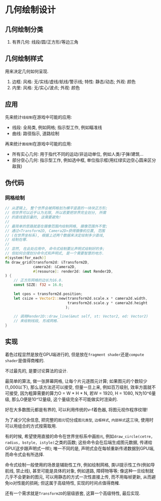 # 几何绘制设计

## 几何绘制分类

1. 有界几何: 线段/圆/正方形/等边三角

## 几何绘制样式

用来决定几何如何呈现.

1. 边框: 风格: 无/实线/虚线/航线/警示线; 特性: 静态/动态; 外观: 颜色
2. 内里: 风格: 无/实心/波点; 外观: 颜色

## 应用

先来统计`线绘制`在游戏中可能的应用:

* 线段: 全局类, 例如网格; 指示型工作, 例如瞄准线
* 曲线: 路径指示, 道路绘制

再来统计`面绘制`在游戏中可能的应用:

* 所有实心几何: 用于指代不同的运动/非运动单位, 例如人类/子弹/建筑...
* 部分空心几何: 指示型工作, 例如选中框, 单位指示框(用红绿实边空心圆来区分敌我)

## 伪代码

### 网格绘制

```rust
// 从逻辑上, 整个世界会被网格划为横平竖直的一块块正方形;
// 但世界可以近乎认为无限, 所以若要把世界完全划分, 所需
// 的直线是巨量的, 这需要避免!
// 
// 最简单的思路就是在摄像范围内绘制网格, 摄像范围外不管;
// 通过<Transform2D, Camera2D>获得摄像机位置, 范围
// (在世界坐标系), 根据上述两个数据来决定绘制多少直线,
// 绘制在哪.
//
// 显然, 在此处应用中, 命令式绘制要比声明式绘制好的多;
// 但如何合理划分命令式和声明式, 是一个需要智慧的地方.
#[system(for_each)]
fn draw_grid(transform2d: &Transform2D,
             camera2d: &Camera2D,
             #[resource]: render2d: &mut Render2D,
) {
    // 正方形网格的边长为16.0.
    const SIZE: f32 = 16.0;
    
    let cpos = transform2d.position;
    let csize = Vector2::new(transform2d.scale.x * camera2d.width,
                             transform2d.scale.y * camera2d.height
                            );
    
    // 调用Render2D::draw_line(&mut self, st: Vector2, ed: Vector2)
    // 来绘制线段, 形成网格.
}
```

## 实现

着色过程显然是放在GPU端进行的, 但是放在`fragment shader`还是`compute shader`是值得商榷的.

不过最先的, 是要讨论算法的设计.

最简单的算法, 做一张屏幕网格, 让每个片元逐图元计算; 如果图元的个数较少(1_000以下), 那么该方法还可以接受, 但量一旦上来, 例如百万级别, 效率方面就不可接受, 因为粗算需要的算力O = W * H * N, 若W = 1920, H = 1080, N为10^6量级, 那么O便是10^12量级, 这个量级完全不可能做实时渲染的.

好在大多数图元都是有界的, 可以利用传统的v-f着色器, 将图元视作程序纹理!

为了减少冗余信息, 把完整的`图元`切分成`图元类型`, `边框样式`, `内部样式`这三块, 使用时可以用组合的方式按需取用.

有的时候, 希望使用直接的命令在世界坐标系中画`图元`, 例如`draw_circle(cetre, radius, bstyle, istyle)`之类的函数; 这些命令会在后端生成图元数据, 传递给GPU(这步跟声明式一样); 唯一不同的是, 声明式会在每帧重新传递数据到GPU端, 而命令式会有所选择.

命令式绘制一般使用的场景是辅助性工作, 例如绘制网格, 类UI提示性工作(例如导航线, 禁止线), 甚至可能是具体的对象, 例如道路, 障碍物等等; 像这种一旦绘制就几乎不会更新的图元, 可以用静态的方式一次性直接上传, 而不用每帧更新, 从而避免io对性能的损耗; 但这属于高级特性, 实现的时间点值得商榷.

还有一个需求就是`Transform2D`的层级嵌套, 这算一个高级特性, 最后实现.
